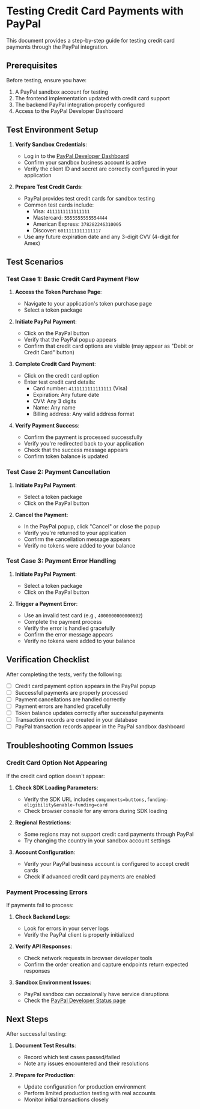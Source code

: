 # Testing Credit Card Payments with PayPal

This document provides a step-by-step guide for testing credit card payments through the PayPal integration.

## Prerequisites

Before testing, ensure you have:

1. A PayPal sandbox account for testing
2. The frontend implementation updated with credit card support
3. The backend PayPal integration properly configured
4. Access to the PayPal Developer Dashboard

## Test Environment Setup

1. **Verify Sandbox Credentials**:
   - Log in to the [PayPal Developer Dashboard](https://developer.paypal.com/dashboard/)
   - Confirm your sandbox business account is active
   - Verify the client ID and secret are correctly configured in your application

2. **Prepare Test Credit Cards**:
   - PayPal provides test credit cards for sandbox testing
   - Common test cards include:
     - Visa: `4111111111111111`
     - Mastercard: `5555555555554444`
     - American Express: `378282246310005`
     - Discover: `6011111111111117`
   - Use any future expiration date and any 3-digit CVV (4-digit for Amex)

## Test Scenarios

### Test Case 1: Basic Credit Card Payment Flow

1. **Access the Token Purchase Page**:
   - Navigate to your application's token purchase page
   - Select a token package

2. **Initiate PayPal Payment**:
   - Click on the PayPal button
   - Verify that the PayPal popup appears
   - Confirm that credit card options are visible (may appear as "Debit or Credit Card" button)

3. **Complete Credit Card Payment**:
   - Click on the credit card option
   - Enter test credit card details:
     - Card number: `4111111111111111` (Visa)
     - Expiration: Any future date
     - CVV: Any 3 digits
     - Name: Any name
     - Billing address: Any valid address format

4. **Verify Payment Success**:
   - Confirm the payment is processed successfully
   - Verify you're redirected back to your application
   - Check that the success message appears
   - Confirm token balance is updated

### Test Case 2: Payment Cancellation

1. **Initiate PayPal Payment**:
   - Select a token package
   - Click on the PayPal button

2. **Cancel the Payment**:
   - In the PayPal popup, click "Cancel" or close the popup
   - Verify you're returned to your application
   - Confirm the cancellation message appears
   - Verify no tokens were added to your balance

### Test Case 3: Payment Error Handling

1. **Initiate PayPal Payment**:
   - Select a token package
   - Click on the PayPal button

2. **Trigger a Payment Error**:
   - Use an invalid test card (e.g., `4000000000000002`)
   - Complete the payment process
   - Verify the error is handled gracefully
   - Confirm the error message appears
   - Verify no tokens were added to your balance

## Verification Checklist

After completing the tests, verify the following:

- [ ] Credit card payment option appears in the PayPal popup
- [ ] Successful payments are properly processed
- [ ] Payment cancellations are handled correctly
- [ ] Payment errors are handled gracefully
- [ ] Token balance updates correctly after successful payments
- [ ] Transaction records are created in your database
- [ ] PayPal transaction records appear in the PayPal sandbox dashboard

## Troubleshooting Common Issues

### Credit Card Option Not Appearing

If the credit card option doesn't appear:

1. **Check SDK Loading Parameters**:
   - Verify the SDK URL includes `components=buttons,funding-eligibility&enable-funding=card`
   - Check browser console for any errors during SDK loading

2. **Regional Restrictions**:
   - Some regions may not support credit card payments through PayPal
   - Try changing the country in your sandbox account settings

3. **Account Configuration**:
   - Verify your PayPal business account is configured to accept credit cards
   - Check if advanced credit card payments are enabled

### Payment Processing Errors

If payments fail to process:

1. **Check Backend Logs**:
   - Look for errors in your server logs
   - Verify the PayPal client is properly initialized

2. **Verify API Responses**:
   - Check network requests in browser developer tools
   - Confirm the order creation and capture endpoints return expected responses

3. **Sandbox Environment Issues**:
   - PayPal sandbox can occasionally have service disruptions
   - Check the [PayPal Developer Status page](https://status.developer.paypal.com/)

## Next Steps

After successful testing:

1. **Document Test Results**:
   - Record which test cases passed/failed
   - Note any issues encountered and their resolutions

2. **Prepare for Production**:
   - Update configuration for production environment
   - Perform limited production testing with real accounts
   - Monitor initial transactions closely 